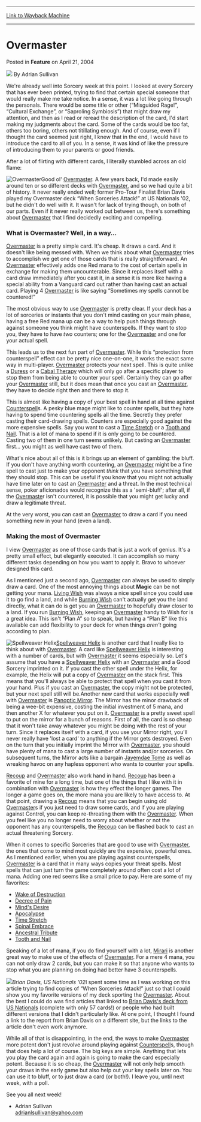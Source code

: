 
---
[Link to Wayback Machine](https://web.archive.org/web/20211017124103/https://magic.wizards.com/en/articles/archive/feature/overmaster-2004-04-21)

[_metadata_:author]:- "Adrian Sullivan"
[_metadata_:description]:- "We're already well into Sorcery week at this point. I looked at every Sorcery that has ever been printed, trying to find that certain special someone that would really make me take notice. In a sense, it was a lot like going through the personals. There would be some title or other (“Misguided Rage!”, “Cultural Exchange”, or “Saproling Symbiosis”) that might draw my attention,"
[_metadata_:generator]:- "Drupal 7 (http://drupal.org)"
[_metadata_:node]:- "613241"
[_metadata_:publish_date]:- "2004-04-21"
[_metadata_:source]:- "div-main-content"
[_metadata_:title]:- "Overmaster"
[_metadata_:wayback_capture_timestamp]:- "2021-10-17 12:41:03"
[_metadata_:wayback_raw_url]:- "https://web.archive.org/web/20211017124103id_/https://magic.wizards.com/en/articles/archive/feature/overmaster-2004-04-21"
[_metadata_:wayback_url]:- "https://magic.wizards.com/en/articles/archive/feature/overmaster-2004-04-21"
---


Overmaster
==========



 Posted in **Feature**
 on April 21, 2004 






![](https://media.magic.wizards.com/styles/auth_small/public/images/person/authorpic_adriansullivan.jpg)
By Adrian Sullivan











We're already well into Sorcery week at this point. I looked at every Sorcery that has ever been printed, trying to find that certain special someone that would really make me take notice. In a sense, it was a lot like going through the personals. There would be some title or other (“Misguided Rage!”, “Cultural Exchange”, or “Saproling Symbiosis”) that might draw my attention, and then as I read or reread the description of the card, I'd start making my judgments about the card. Some of the cards would be too fat, others too boring, others not titillating enough. And of course, even if I thought the card seemed just right, I knew that in the end, I would have to introduce the card to all of you. In a sense, it was kind of like the pressure of introducing them to your parents or good friends.

After a lot of flirting with different cards, I literally stumbled across an old flame:

![Overmaster](http://gatherer.wizards.com/Handlers/Image.ashx?type=card&name=Overmaster)Good ol' [Overmaster](https://gatherer.wizards.com/Pages/Card/Details.aspx?name=Overmaster). A few years back, I'd made easily around ten or so different decks with [Overmaster](https://gatherer.wizards.com/Pages/Card/Details.aspx?name=Overmaster), and so we had quite a bit of history. It never really ended well; former Pro-Tour Finalist Brian Davis played my Overmaster deck “When Sorceries Attack!” at US Nationals '02, but he didn't do well with it. It wasn't for lack of trying though, on both of our parts. Even if it never really worked out between us, there's something about [Overmaster](https://gatherer.wizards.com/Pages/Card/Details.aspx?name=Overmaster) that I find decidedly exciting and compelling.

### What is Overmaster? Well, in a way…

[Overmaster](https://gatherer.wizards.com/Pages/Card/Details.aspx?name=Overmaster) is a pretty simple card. It's cheap. It draws a card. And it doesn't like being messed with. When we think about what [Overmaster](https://gatherer.wizards.com/Pages/Card/Details.aspx?name=Overmaster) tries to accomplish we get one of those cards that is really straightforward. An [Overmaster](https://gatherer.wizards.com/Pages/Card/Details.aspx?name=Overmaster) effectively adds one Red mana to the cost of certain spells in exchange for making them uncounterable. Since it replaces itself with a card draw immediately after you cast it, in a sense it is more like having a special ability from a Vanguard card out rather than having cast an actual card. Playing 4 [Overmaster](https://gatherer.wizards.com/Pages/Card/Details.aspx?name=Overmaster) is like saying “Sometimes my spells cannot be countered!”

The most obvious way to use [Overmaste](https://gatherer.wizards.com/Pages/Card/Details.aspx?name=Overmaste)r is pretty clear. If your deck has a lot of sorceries or instants that you don't mind casting on your main phase, having a free Red mana up can be a way to help push things through against someone you think might have counterspells. If they want to stop you, they have to have *two* counters; one for the [Overmaster](https://gatherer.wizards.com/Pages/Card/Details.aspx?name=Overmaster) and one for your actual spell.

This leads us to the next fun part of [Overmaster](https://gatherer.wizards.com/Pages/Card/Details.aspx?name=Overmaster). While this “protection from counterspell” effect can be pretty nice one-on-one, it works the exact same way in multi-player. [Overmaster](https://gatherer.wizards.com/Pages/Card/Details.aspx?name=Overmaster) protects *your* next spell. This is quite unlike a [Duress](https://gatherer.wizards.com/Pages/Card/Details.aspx?name=Duress) or a [Cabal Therapy](https://gatherer.wizards.com/Pages/Card/Details.aspx?name=Cabal+Therapy) which will only go after a specific player to stop them from being able to counter your spell. Certainly they can go after your [Overmaster](https://gatherer.wizards.com/Pages/Card/Details.aspx?name=Overmaster) still, but it does mean that once you cast an [Overmaster](https://gatherer.wizards.com/Pages/Card/Details.aspx?name=Overmaster), they have to decide right then and there to stop it.

This is almost like having a copy of your best spell in hand at all time against [Counterspell](https://gatherer.wizards.com/Pages/Card/Details.aspx?name=Counterspell)s. A pesky blue mage might like to counter spells, but they hate having to spend time countering spells all the time. Secretly they prefer casting their card-drawing spells. Counters are especially good against the more expensive spells. Say you want to cast a [Time Stretch](https://gatherer.wizards.com/Pages/Card/Details.aspx?name=Time+Stretch) or a [Tooth and Nail](https://gatherer.wizards.com/Pages/Card/Details.aspx?name=Tooth+and+Nail). That is a lot of mana to spend if it is only going to be countered. Casting two of them in one turn seems unlikely. But casting an [Overmaster](https://gatherer.wizards.com/Pages/Card/Details.aspx?name=Overmaster) first… you might as well have cast two of them.

What's nice about all of this is it brings up an element of gambling: the bluff. If you don't have anything worth countering, an [Overmaster](https://gatherer.wizards.com/Pages/Card/Details.aspx?name=Overmaster) might be a fine spell to cast just to make your opponent *think* that you have something that they should stop. This can be useful if you know that you might not actually have time later on to cast an [Overmaster](https://gatherer.wizards.com/Pages/Card/Details.aspx?name=Overmaster) and a threat. In the most technical sense, poker aficionados would recognize this as a 'semi-bluff'; after all, if the [Overmaste](https://gatherer.wizards.com/Pages/Card/Details.aspx?name=Overmaste)r isn't countered, it is possible that you might get lucky and draw a legitimate threat. 

At the very worst, you can cast an [Overmaster](https://gatherer.wizards.com/Pages/Card/Details.aspx?name=Overmaster) to draw a card if you need something new in your hand (even a land).

### Making the most of Overmaster

I view [Overmaster](https://gatherer.wizards.com/Pages/Card/Details.aspx?name=Overmaster) as one of those cards that is just a work of genius. It's a pretty small effect, but elegantly executed. It can accomplish so many different tasks depending on how you want to apply it. Bravo to whoever designed this card. 

As I mentioned just a second ago, [Overmaster](https://gatherer.wizards.com/Pages/Card/Details.aspx?name=Overmaster) can always be used to simply draw a card. One of the most annoying things about **Magic** can be not getting your mana. [Living Wish](https://gatherer.wizards.com/Pages/Card/Details.aspx?name=Living+Wish) was always a nice spell since you could use it to go find a land, and while [Burning Wish](https://gatherer.wizards.com/Pages/Card/Details.aspx?name=Burning+Wish) can't actually get you the land directly, what it can do is get you an [Overmaster](https://gatherer.wizards.com/Pages/Card/Details.aspx?name=Overmaster) to hopefully draw closer to a land. If you run [Burning Wish](https://gatherer.wizards.com/Pages/Card/Details.aspx?name=Burning+Wish), keeping an [Overmaster](https://gatherer.wizards.com/Pages/Card/Details.aspx?name=Overmaster) handy to Wish for is a great idea. This isn't “Plan A” so to speak, but having a “Plan B” like this available can add flexibility to your deck for when things *aren't* going according to plan. 

![Spellweaver Helix](http://gatherer.wizards.com/Handlers/Image.ashx?type=card&name=Spellweaver+Helix)[Spellweaver Helix](https://gatherer.wizards.com/Pages/Card/Details.aspx?name=Spellweaver+Helix) is another card that I really like to think about with [Overmaster](https://gatherer.wizards.com/Pages/Card/Details.aspx?name=Overmaster). A card like [Spellweaver Helix](https://gatherer.wizards.com/Pages/Card/Details.aspx?name=Spellweaver+Helix) is interesting with a number of cards, but with [Overmaster](https://gatherer.wizards.com/Pages/Card/Details.aspx?name=Overmaster) it seems especially so. Let's assume that you have a [Spellweaver Helix](https://gatherer.wizards.com/Pages/Card/Details.aspx?name=Spellweaver+Helix) with an [Overmaster](https://gatherer.wizards.com/Pages/Card/Details.aspx?name=Overmaster) and a Good Sorcery imprinted on it. If you cast the other spell under the Helix, for example, the Helix will put a copy of [Overmaster](https://gatherer.wizards.com/Pages/Card/Details.aspx?name=Overmaster) on the stack first. This means that you'll always be able to protect that spell when you cast it from your hand. Plus if you cast an [Overmaster](https://gatherer.wizards.com/Pages/Card/Details.aspx?name=Overmaster), the copy might not be protected, but your next spell still will be.Another new card that works especially well with [Overmaster](https://gatherer.wizards.com/Pages/Card/Details.aspx?name=Overmaster) is [Panoptic Mirror](https://gatherer.wizards.com/Pages/Card/Details.aspx?name=Panoptic+Mirror). The Mirror has the minor drawback of being a wee-bit expensive, costing the initial investment of 5 mana, and then another X for whatever you put on it. [Overmaster](https://gatherer.wizards.com/Pages/Card/Details.aspx?name=Overmaster) is a pretty sweet spell to put on the mirror for a bunch of reasons. First of all, the card is so cheap that it won't take away whatever you might be doing with the rest of your turn. Since it replaces itself with a card, if you use your Mirror right, you'll never really have 'lost a card' to anything if the Mirror gets destroyed. Even on the turn that you initially imprint the Mirror with [Overmaster](https://gatherer.wizards.com/Pages/Card/Details.aspx?name=Overmaster), you should have plenty of mana to cast a large number of instants and/or sorceries. On subsequent turns, the Mirror acts like a bargain [Jayemdae Tome](https://gatherer.wizards.com/Pages/Card/Details.aspx?name=Jayemdae+Tome) as well as wreaking havoc on any hapless opponent who wants to counter your spells.

[Recoup](https://gatherer.wizards.com/Pages/Card/Details.aspx?name=Recoup) and [Overmaster](https://gatherer.wizards.com/Pages/Card/Details.aspx?name=Overmaster) also work hand in hand. [Recoup](https://gatherer.wizards.com/Pages/Card/Details.aspx?name=Recoup) has been a favorite of mine for a long time, but one of the things that I like with it in combination with [Overmaster](https://gatherer.wizards.com/Pages/Card/Details.aspx?name=Overmaster) is how they effect the longer games. The longer a game goes on, the more mana you are likely to have access to. At that point, drawing a [Recoup](https://gatherer.wizards.com/Pages/Card/Details.aspx?name=Recoup) means that you can begin using old [Overmaster](https://gatherer.wizards.com/Pages/Card/Details.aspx?name=Overmaster)s if you just need to draw some cards, and if you are playing against Control, you can keep re-threating them with the [Overmaster](https://gatherer.wizards.com/Pages/Card/Details.aspx?name=Overmaster). When you feel like you no longer need to worry about whether or not the opponent has any counterspells, the [Recoup](https://gatherer.wizards.com/Pages/Card/Details.aspx?name=Recoup) can be flashed back to cast an actual threatening Sorcery.

When it comes to specific Sorceries that are good to use with [Overmaster](https://gatherer.wizards.com/Pages/Card/Details.aspx?name=Overmaster), the ones that come to mind most quickly are the expensive, powerful ones. As I mentioned earlier, when you are playing against counterspells, [Overmaster](https://gatherer.wizards.com/Pages/Card/Details.aspx?name=Overmaster) is a card that in many ways copies your threat spells. Most spells that can just turn the game completely around often cost a lot of mana. Adding one red seems like a small price to pay. Here are some of my favorites:

* [Wake of Destruction](https://gatherer.wizards.com/Pages/Card/Details.aspx?name=Wake+of+Destruction)
* [Decree of Pain](https://gatherer.wizards.com/Pages/Card/Details.aspx?name=Decree+of+Pain)
* [Mind's Desire](https://gatherer.wizards.com/Pages/Card/Details.aspx?name=Mind%27s+Desire)
* [Apocalypse](https://gatherer.wizards.com/Pages/Card/Details.aspx?name=Apocalypse)
* [Time Stretch](https://gatherer.wizards.com/Pages/Card/Details.aspx?name=Time+Stretch)
* [Spinal Embrace](https://gatherer.wizards.com/Pages/Card/Details.aspx?name=Spinal+Embrace)
* [Ancestral Tribute](https://gatherer.wizards.com/Pages/Card/Details.aspx?name=Ancestral+Tribute)
* [Tooth and Nail](https://gatherer.wizards.com/Pages/Card/Details.aspx?name=Tooth+and+Nail)

Speaking of a lot of mana, if you do find yourself with a lot, [Mirari](https://gatherer.wizards.com/Pages/Card/Details.aspx?name=Mirari) is another great way to make use of the effects of [Overmaster](https://gatherer.wizards.com/Pages/Card/Details.aspx?name=Overmaster). For a mere 4 mana, you can not only draw 2 cards, but you can make it so that anyone who wants to stop what you are planning on doing had better have 3 counterspells. 

![](https://media.magic.wizards.com/image_legacy_migration/sideboard/images/usnat02/a990.jpg)*Brian Davis, US Nationals '02*I spent some time as I was working on this article trying to find copies of “When Sorceries Attack!” just so that I could show you my favorite versions of my deck sporting the [Overmaster](https://gatherer.wizards.com/Pages/Card/Details.aspx?name=Overmaster). About the best I could do was find articles that linked to [Brian Davis's deck from US Nationals](http://archive.wizards.com/Magic/Magazine/Article.aspx?x=sideboard/usnat02/d1decks) (complete with only 57 cards!) or people who had built different versions that I didn't particularly like. At one point, I thought I found a link to the report from Brian Davis on a different site, but the links to the article don't even work anymore.

While all of that is disappointing, in the end, the ways to make [Overmaster](https://gatherer.wizards.com/Pages/Card/Details.aspx?name=Overmaster) more potent don't just revolve around playing against [Counterspell](https://gatherer.wizards.com/Pages/Card/Details.aspx?name=Counterspell)s, though that does help a lot of course. The big keys are simple. Anything that lets you play the card again and again is going to make the card especially potent. Because it is so cheap, the [Overmaster](https://gatherer.wizards.com/Pages/Card/Details.aspx?name=Overmaster) will not only help smooth your draws in the early game but also help out your key spells later on. You can use it to bluff, or to just draw a card (or both!). I leave you, until next week, with a poll.

See you all next week! 

- Adrian Sullivan  
adrianlsullivan@yahoo.com







